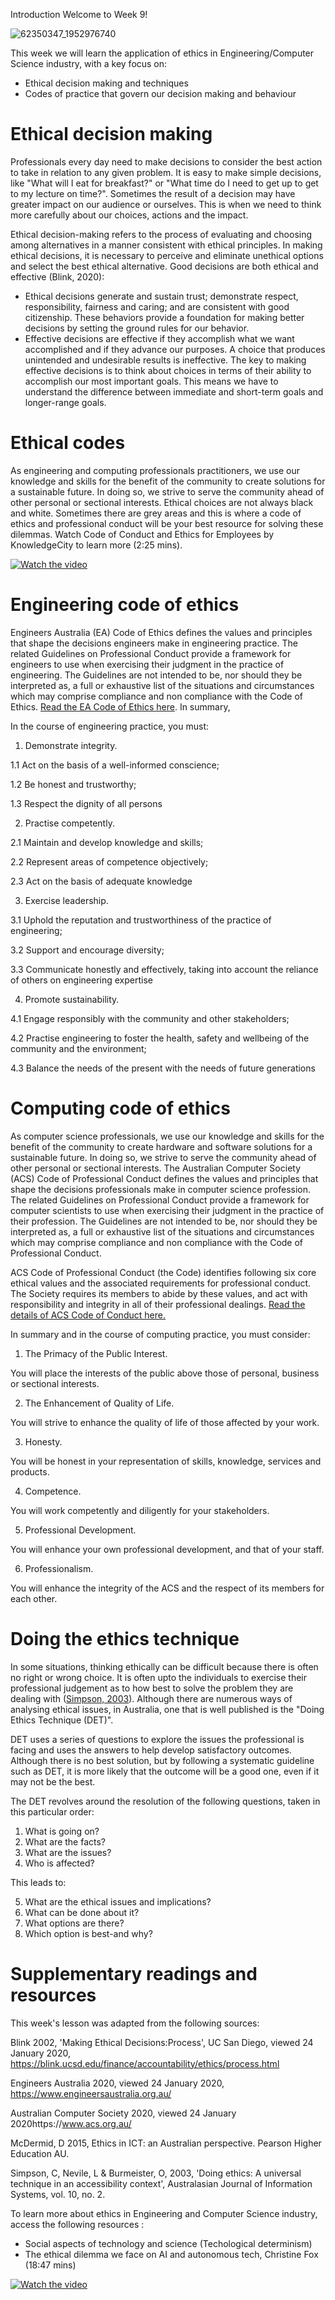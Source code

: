 Introduction
Welcome to Week 9!


![62350347_1952976740](https://user-images.githubusercontent.com/125527438/235304805-aef3b863-af9a-4209-8bad-f156a15737a6.jpeg)


This week we will learn the application of ethics in Engineering/Computer Science industry, with a key focus on:

  * Ethical decision making and techniques
  * Codes of practice that govern our decision making and behaviour
  

# Ethical decision making
Professionals every day need to make decisions to consider the best action to take in relation to any given problem. It is easy to make simple decisions, like "What will I eat for breakfast?" or "What time do I need to get up to get to my lecture on time?". Sometimes the result of a decision may have greater impact on our audience or ourselves. This is when we need to think more carefully about our choices, actions and the impact. 

Ethical decision-making refers to the process of evaluating and choosing among alternatives in a manner consistent with ethical principles. In making ethical decisions, it is necessary to perceive and eliminate unethical options and select the best ethical alternative. Good decisions are both ethical and effective (Blink, 2020):

* Ethical decisions generate and sustain trust; demonstrate respect, responsibility, fairness and caring; and are consistent with good citizenship. These behaviors provide a foundation for making better decisions by setting the ground rules for our behavior.
* Effective decisions are effective if they accomplish what we want accomplished and if they advance our purposes. A choice that produces unintended and undesirable results is ineffective. The key to making effective decisions is to think about choices in terms of their ability to accomplish our most important goals. This means we have to understand the difference between immediate and short-term goals and longer-range goals.


# Ethical codes
As engineering and computing professionals practitioners, we use our knowledge and skills for the benefit of the community to create solutions for a sustainable future. In doing so, we strive to serve the community ahead of other personal or sectional interests. Ethical choices are not always black and white. Sometimes there are grey areas and this is where a code of ethics and professional conduct will be your best resource for solving these dilemmas. Watch Code of Conduct and Ethics for Employees by KnowledgeCity to learn more (2:25 mins).


[![Watch the video](https://img.youtube.com/vi/-gRLHf6ZBM4/maxresdefault.jpg)](https://www.youtube.com/watch?v=-gRLHf6ZBM4)



# Engineering code of ethics
Engineers Australia (EA) Code of Ethics defines the values and principles that shape the decisions engineers make in engineering practice. The related Guidelines on Professional Conduct provide a framework for engineers to use when exercising their judgment in the practice of engineering. The Guidelines are not intended to be, nor should they be interpreted as, a full or exhaustive list of the situations and circumstances which may comprise compliance and non compliance with the Code of Ethics. [Read the EA Code of Ethics here](https://www.engineersaustralia.org.au/ethics). In summary, 

In the course of engineering practice, you must: 

1. Demonstrate integrity. 

  1.1 Act on the basis of a well-informed conscience; 
  
  1.2 Be honest and trustworthy; 
  
  1.3 Respect the dignity of all persons

2. Practise competently. 

  2.1 Maintain and develop knowledge and skills;
  
  2.2 Represent areas of competence objectively; 
  
  2.3 Act on the basis of adequate knowledge

3. Exercise leadership. 

  3.1 Uphold the reputation and trustworthiness of the practice of engineering; 
  
  3.2 Support and encourage diversity;
  
  3.3 Communicate honestly and effectively, taking into account the reliance of others on engineering expertise 

4. Promote sustainability. 

  4.1 Engage responsibly with the community and other stakeholders; 
  
  4.2 Practise engineering to foster the health, safety and wellbeing of the community  and the environment; 
  
  4.3 Balance the needs of the present with the needs of future generations
  
  
# Computing code of ethics
As computer science professionals, we use our knowledge and skills for the benefit of the community to create hardware and software solutions for a sustainable future. In doing so, we strive to serve the community ahead of other personal or sectional interests. The Australian Computer Society (ACS) Code of Professional Conduct defines the values and principles that shape the decisions professionals make in computer science profession. The related Guidelines on Professional Conduct provide a framework for computer scientists to use when exercising their judgment in the practice of their profession. The Guidelines are not intended to be, nor should they be interpreted as, a full or exhaustive list of the situations and circumstances which may comprise compliance and non compliance with the Code of Professional Conduct.

ACS Code of Professional Conduct (the Code) identifies following six core ethical values and the associated requirements for professional conduct. The Society requires its members to abide by these values, and act with responsibility and integrity in all of their professional dealings. [Read the details of ACS Code of Conduct here.](https://www.acs.org.au/content/dam/acs/rules-and-regulations/Code-of-Professional-Conduct_v2.1.pdf) 

In summary and in the course of computing practice, you must consider:

1. The Primacy of the Public Interest. 

You will place the interests of the public above those of personal, business or sectional interests. 

2. The Enhancement of Quality of Life. 

You will strive to enhance the quality of life of those affected by your work. 

3. Honesty. 

You will be honest in your representation of skills, knowledge, services and products. 

4. Competence.

You will work competently and diligently for your stakeholders. 

5. Professional Development.

You will enhance your own professional development, and that of your staff. 

6. Professionalism.

You will enhance the integrity of the ACS and the respect of its members for each other.


# Doing the ethics technique
In some situations, thinking ethically can be difficult because there is often no right or wrong choice. It is often upto the individuals to exercise their professional judgement as to how best to solve the problem they are dealing with ([Simpson, 2003](https://journal.acs.org.au/index.php/ajis/article/view/159/141)). Although there are numerous ways of analysing ethical issues, in Australia, one that is well published is the "Doing Ethics Technique (DET)". 

DET uses a series of questions to explore the issues the professional is facing and uses the answers to help develop satisfactory outcomes. Although there is no best solution, but by following a systematic guideline such as DET, it is more likely that the outcome will be a good one, even if it may not be the best.

The DET revolves around the resolution of the following questions, taken in this particular order:

1. What is going on?
2. What are the facts?
3. What are the issues?
4. Who is affected?

This leads to:

5. What are the ethical issues and implications?
6. What can be done about it?
7. What options are there?
8. Which option is best-and why?




# Supplementary readings and resources
This week's lesson was adapted from the following sources:

Blink 2002, 'Making Ethical Decisions:Process', UC San Diego, viewed 24 January 2020, https://blink.ucsd.edu/finance/accountability/ethics/process.html

Engineers Australia 2020, viewed 24 January 2020, https://www.engineersaustralia.org.au/

Australian Computer Society 2020, viewed 24 January 2020https://www.acs.org.au/

McDermid, D 2015, Ethics in ICT: an Australian perspective. Pearson Higher Education AU.

Simpson, C, Nevile, L & Burmeister, O, 2003, 'Doing ethics: A universal technique in an accessibility context', Australasian Journal of Information Systems, vol. 10, no. 2.


To learn more about ethics in Engineering and Computer Science industry, access the following resources :

* Social aspects of technology and science (Techological determinism)
* The ethical dilemma we face on AI and autonomous tech, Christine Fox (18:47 mins)

[![Watch the video](https://img.youtube.com/vi/3oE88_6jAwc/maxresdefault.jpg)](https://www.youtube.com/watch?v=3oE88_6jAwc)

